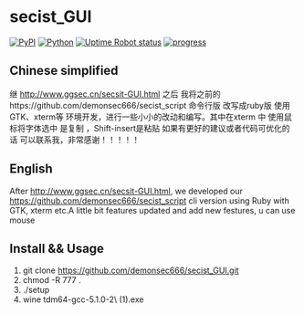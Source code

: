 # secist_GUI
[![PyPI](https://img.shields.io/pypi/dd/Django.svg)]()  [![Python](https://img.shields.io/badge/Ruby%20-2.4.1-brightgreen.svg)]() [![Uptime Robot status](https://img.shields.io/uptimerobot/status/m778918918-3e92c097147760ee39d02d36.svg)]()   [![progress](http://progressed.io/bar/1?title=progress)]()

## Chinese simplified 
继 http://www.ggsec.cn/secsit-GUI.html 之后 我将之前的https://github.com/demonsec666/secist_script 命令行版 改写成ruby版 使用GTK、xterm等 环境开发，进行一些小小的改动和编写。其中在xterm 中 使用鼠标将字体选中 是复制 ，Shift-insert是粘贴
如果有更好的建议或者代码可优化的话 可以联系我，非常感谢！！！！！

## English
After http://www.ggsec.cn/secsit-GUI.html, we developed our https://github.com/demonsec666/secist_script cli version using Ruby with GTK, xterm etc.A little bit features updated and add new festures, u can use mouse 

## Install && Usage
1. git clone https://github.com/demonsec666/secist_GUI.git
2. chmod -R 777 .
3. ./setup
4. wine tdm64-gcc-5.1.0-2\ \(1\).exe 
